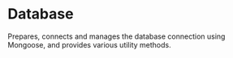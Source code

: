 Database
========

Prepares, connects and manages the database connection using Mongoose, and provides various utility methods.
